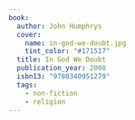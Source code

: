 ```yaml
---
book:
  author: John Humphrys
  cover:
    name: in-god-we-doubt.jpg
    tint_color: "#171517"
  title: In God We Doubt
  publication_year: 2008
  isbn13: "9780340951279"
  tags:
    - non-fiction
    - religion
---
```


